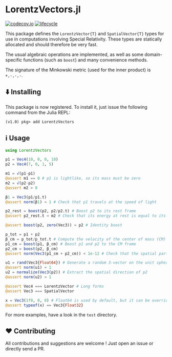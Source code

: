 # LorentzVectors.jl

<!---[![Build Status](https://travis-ci.org/JLTastet/LorentzVectors.jl.svg?branch=master)](https://travis-ci.org/JLTastet/LorentzVectors.jl)-->
[![codecov.io](http://codecov.io/github/JLTastet/LorentzVectors.jl/coverage.svg?branch=master)](http://codecov.io/github/JLTastet/LorentzVectors.jl?branch=master)
[![lifecycle](https://img.shields.io/badge/lifecycle-maturing-blue.svg)](https://www.tidyverse.org/lifecycle/#maturing)

This package defines the `LorentzVector{T}` and `SpatialVector{T}` types for use in computations involving Special Relativity. These types are statically allocated and should therefore be very fast.

The usual algebraic operations are implemented, as well as some domain-specific functions (such as `boost`) and many convenience methods.

The signature of the Minkowski metric (used for the inner product) is `+,-,-,-`.

:arrow_down: Installing
---

This package is now registered. To install it, just issue the following command from the Julia REPL:

```
(v1.0) pkg> add LorentzVectors
```

:information_source: Usage
---

```julia
using LorentzVectors

p1 = Vec4(10, 0, 0, 10)
p2 = Vec4(7, 0, 1, 5)

m1 = √(p1⋅p1)
@assert m1 == 0 # p1 is lightlike, so its mass must be zero
m2 = √(p2⋅p2)
@assert m2 > 0

β1 = Vec3(p1/p1.t)
@assert norm(β1) ≈ 1 # Check that p1 travels at the speed of light

p2_rest = boost(p2, p2/p2.t) # Boost p2 to its rest frame
@assert p2_rest.t ≈ m2 # Check that its energy at rest is equal to its mass

@assert boost(p2, zero(Vec3)) ≈ p2 # Identity boost

p_tot = p1 + p2
β_cm = p_tot/p_tot.t # Compute the velocity of the center of mass (CM)
p1_cm = boost(p1, β_cm) # Boost p1 and p2 to the CM frame
p2_cm = boost(p2, β_cm)
@assert norm(Vec3(p1_cm + p2_cm)) < 1e-12 # Check that the spatial parts cancel in the CM

u1 = rand(Vec3{Float64}) # Generate a random 3-vector on the unit sphere
@assert norm(u1) ≈ 1
u2 = normalize(Vec3(p2)) # Extract the spatial direction of p2
@assert norm(u2) ≈ 1

@assert Vec4 === LorentzVector # Long forms
@assert Vec3 === SpatialVector

x = Vec3(1f0, 0, 0) # Float64 is used by default, but it can be overriden
@assert typeof(x) == Vec3{Float32}
```

For more examples, have a look in the `test` directory.

:heart: Contributing
---

All contributions and suggestions are welcome ! Just open an issue or directly send a PR.

